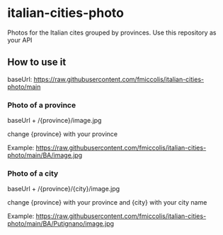 # italian-cities-photo
Photos for the Italian cites grouped by provinces. Use this repository as your API

## How to use it
baseUrl: https://raw.githubusercontent.com/fmiccolis/italian-cities-photo/main

### Photo of a province
baseUrl + /{province}/image.jpg

change {province} with your province

Example: https://raw.githubusercontent.com/fmiccolis/italian-cities-photo/main/BA/image.jpg



### Photo of a city
baseUrl + /{province}/{city}/image.jpg

change {province} with your province and {city} with your city name

Example: https://raw.githubusercontent.com/fmiccolis/italian-cities-photo/main/BA/Putignano/image.jpg
